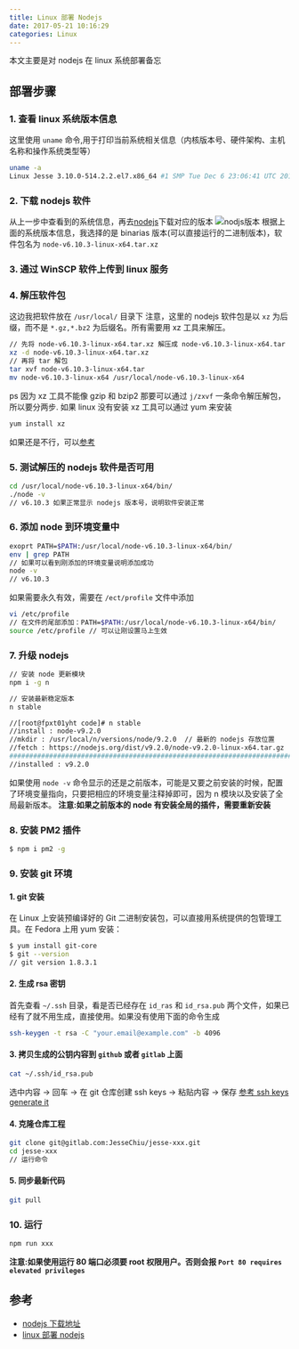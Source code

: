 ```yaml
---
title: Linux 部署 Nodejs
date: 2017-05-21 10:16:29
categories: Linux
---
```


本文主要是对 nodejs 在 linux 系统部署备忘

## 部署步骤

### 1. 查看 linux 系统版本信息
这里使用 `uname` 命令,用于打印当前系统相关信息（内核版本号、硬件架构、主机名称和操作系统类型等）
```bash
uname -a
Linux Jesse 3.10.0-514.2.2.el7.x86_64 #1 SMP Tue Dec 6 23:06:41 UTC 2016 x86_64 x86_64 x86_64 GNU/Linux
```

### 2. 下载 nodejs 软件
从上一步中查看到的系统信息，再去[nodejs](https://nodejs.org/en/download/)下载对应的版本
![nodjs版本](http://od6sd4xau.bkt.clouddn.com/linux-nodejs.png)
根据上面的系统版本信息，我选择的是 binarias 版本(可以直接运行的二进制版本)，软件包名为 `node-v6.10.3-linux-x64.tar.xz`

### 3. 通过 WinSCP 软件上传到 linux 服务

### 4. 解压软件包
这边我把软件放在 `/usr/local/` 目录下
注意，这里的 nodejs 软件包是以 `xz` 为后缀，而不是 `*.gz,*.bz2` 为后缀名。所有需要用 xz 工具来解压。
```bash
// 先将 node-v6.10.3-linux-x64.tar.xz 解压成 node-v6.10.3-linux-x64.tar
xz -d node-v6.10.3-linux-x64.tar.xz  
// 再将 tar 解包
tar xvf node-v6.10.3-linux-x64.tar
mv node-v6.10.3-linux-x64 /usr/local/node-v6.10.3-linux-x64
```
ps 因为 xz 工具不能像 gzip 和 bzip2 那要可以通过 `j/zxvf` 一条命令解压解包，所以要分两步.
如果 linux 没有安装 xz 工具可以通过 yum 来安装
```bash
yum install xz
```
如果还是不行，可以[参考](http://blog.sina.com.cn/s/blog_ba08e8e00101b1rs.html)

### 5. 测试解压的 nodejs 软件是否可用
```bash
cd /usr/local/node-v6.10.3-linux-x64/bin/
./node -v
// v6.10.3 如果正常显示 nodejs 版本号，说明软件安装正常
```

### 6. 添加 node 到环境变量中
```bash
exoprt PATH=$PATH:/usr/local/node-v6.10.3-linux-x64/bin/
env | grep PATH
// 如果可以看到刚添加的环境变量说明添加成功
node -v
// v6.10.3 
```
如果需要永久有效，需要在 `/ect/profile` 文件中添加
```bash
vi /etc/profile
// 在文件的尾部添加：PATH=$PATH:/usr/local/node-v6.10.3-linux-x64/bin/
source /etc/profile // 可以让刚设置马上生效
```

### 7. 升级 nodejs
```bash
// 安装 node 更新模块
npm i -g n

// 安装最新稳定版本
n stable

//[root@fpxt01yht code]# n stable
//install : node-v9.2.0
//mkdir : /usr/local/n/versions/node/9.2.0  // 最新的 nodejs 存放位置
//fetch : https://nodejs.org/dist/v9.2.0/node-v9.2.0-linux-x64.tar.gz
######################################################################## 100.0%
//installed : v9.2.0
```
如果使用 `node -v` 命令显示的还是之前版本，可能是又要之前安装的时候，配置了环境变量指向，只要把相应的环境变量注释掉即可，因为 n 模块以及安装了全局最新版本。
**注意:如果之前版本的 node 有安装全局的插件，需要重新安装**

### 8. 安装 PM2 插件
```bash
$ npm i pm2 -g
```

### 9. 安装 git 环境
#### 1. git 安装
在 Linux 上安装预编译好的 Git 二进制安装包，可以直接用系统提供的包管理工具。在 Fedora 上用 yum 安装：
```bash
$ yum install git-core
$ git --version
// git version 1.8.3.1
```
#### 2. 生成 rsa 密钥
首先查看 `~/.ssh` 目录，看是否已经存在 `id_ras` 和 `id_rsa.pub` 两个文件，如果已经有了就不用生成，直接使用。如果没有使用下面的命令生成
```bash
ssh-keygen -t rsa -C "your.email@example.com" -b 4096
```

#### 3. 拷贝生成的公钥内容到 `github` 或者 `gitlab` 上面
```bash
cat ~/.ssh/id_rsa.pub
```
选中内容 -> 回车 -> 在 git 仓库创建 ssh keys -> 粘贴内容 -> 保存
[参考 ssh keys generate it](https://gitlab.com/help/ssh/README)

#### 4. 克隆仓库工程
```bash
git clone git@gitlab.com:JesseChiu/jesse-xxx.git
cd jesse-xxx
// 运行命令
```

#### 5. 同步最新代码
```bash
git pull
```

### 10. 运行
```bash
npm run xxx
```
**注意:如果使用运行 80 端口必须要 root 权限用户。否则会报 `Port 80 requires elevated privileges`**

## 参考
- [nodejs 下载地址](https://nodejs.org/en/download/)
- [linux 部署 nodejs](http://www.cnblogs.com/dubaokun/p/3558848.html)


